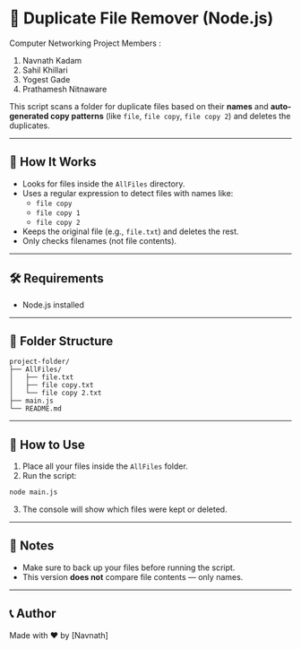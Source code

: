 # 🔄 Duplicate File Remover (Node.js)

Computer Networking Project Members :

1. Navnath Kadam
2. Sahil Khillari
3. Yogest Gade
4. Prathamesh Nitnaware

This script scans a folder for duplicate files based on their **names** and **auto-generated copy patterns** (like `file`, `file copy`, `file copy 2`) and deletes the duplicates.

---

## 🧠 How It Works

- Looks for files inside the `AllFiles` directory.
- Uses a regular expression to detect files with names like:
  - `file copy`
  - `file copy 1`
  - `file copy 2`
- Keeps the original file (e.g., `file.txt`) and deletes the rest.
- Only checks filenames (not file contents).

---

## 🛠️ Requirements

- Node.js installed

---

## 📁 Folder Structure

```
project-folder/
├── AllFiles/
│   ├── file.txt
│   ├── file copy.txt
│   └── file copy 2.txt
├── main.js
└── README.md
```

---

## 🚀 How to Use

1. Place all your files inside the `AllFiles` folder.
2. Run the script:

```bash
node main.js
```

3. The console will show which files were kept or deleted.

---

## 📌 Notes

- Make sure to back up your files before running the script.
- This version **does not** compare file contents — only names.

---

## 📞 Author

Made with ❤️ by [Navnath]

